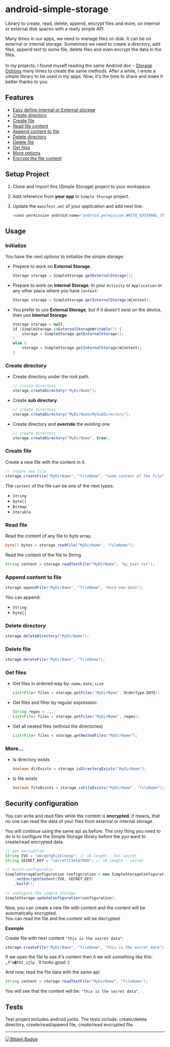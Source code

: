 android-simple-storage
======================

Library to create, read, delete, append, encrypt files and more, on internal or external disk spaces with a really simple API.

Many times in our apps, we need to manage files on disk. It can be on external or internal storage. Sometimes we need to create a directory, add files, append text to some file, delete files and even encrypt the data in the files. <br><br>
In my projects, I found myself reading the same Android doc - [Storage Options](http://developer.android.com/guide/topics/data/data-storage.html) many times to create the same methods. After a while, I wrote a simple library to be used in my apps. Now, it's the time to share and make it better thanks to you.

## Features
* [Easy define Internal or External storage](#initialize)
* [Create directory](#create-directory)
* [Create file](#create-file)
* [Read file content](#read-file)
* [Append content to file](#append-content-to-file)
* [Delete directory](#delete-directory)
* [Delete file](#delete-file)
* [Get files](#get-files)
* [More options](#more)
* [Encrypt the file content](#security-configuration)

## Setup Project

1. Clone and import this (Simple Storage) project to your workspace.

2. Add reference from **your app** to `Simple Storage` project.

3. Update the `manifest.xml` of your application and add next line:

	``` java
	<uses-permission android:name="android.permission.WRITE_EXTERNAL_STORAGE" />
	```

## Usage

### Initialize
You have the next options to initialize the simple storage:

- Prepere to work on **External Storage**.

	``` java
	Storage storage = SimpleStorage.getExternalStorage();
	```

- Prepare to work on **Internal Storage**. In your `Activity` or `Application` or any other place where you have `Context`:

	``` java
	Storage storage = SimpleStorage.getInternalStorage(mContext);
	```
    
- You prefer to use **External Storage**, but if it doesn't exist on the device, then use **Internal Storage**.

	``` java
 	Storage storage = null;
 	if (SimpleStorage.isExternalStorageWritable()) {
		storage = SimpleStorage.getExternalStorage();
	}
	else {
		storage = SimpleStorage.getInternalStorage(mContext);
	}
	```

### Create directory

- Create directory under the root path.

	``` java
	// create directory
	storage.createDirectory("MyDirName");
	```
 
- Create **sub directory**. 

	``` java
	// create directory
	storage.createDirectory("MyDirName/MySubDirectory");
	```

- Create directory and **override** the existing one. 

	``` java
	// create directory
	storage.createDirectory("MyDirName", true);
	```

### Create file
Create a new file with the content in it.
``` java
// create new file
storage.createFile("MyDirName", "fileName", "some content of the file");
```

The `content` of the file can be one of the next types:
- `String`
- `byte[]`
- `Bitmap`
- `Storable`

### Read file

Read the content of any file to byte array.
``` java
byte[] bytes = storage.readFile("MyDirName", "fileName");
```

Read the content of the file to String.
``` java
String content = storage.readTextFile("MyDirName", "my_text.txt");
```

### Append content to file
``` java
storage.appendFile("MyDirName", "fileName", "more new data");
```

You can append:
- `String`
- `byte[]`


### Delete directory
``` java
storage.deleteDirectory("MyDirName");
```

### Delete file
``` java
storage.deleteFile("MyDirName", "fileName");
```

### Get files
- Get files in ordered way by: `name`, `date`, `size`
	``` java
	List<File> files = storage.getFiles("MyDirName", OrderType.DATE);
	```

- Get files and filter by regular expression:
	``` java
	String regex = ...;
	List<File> files = storage.getFiles("MyDirName", regex);
	```

* Get all nested files (without the directories)
	``` java
	List<File> files = storage.getNestedFiles("MyDirName");
	```

### More...

* Is directory exists
	``` java
	boolean dirExists = storage.isDirectoryExists("MyDirName");
	```

* Is file exists
	``` java
	boolean fileExists = storage.isFileExists("MyDirName", "fileName");
	```

## Security configuration
You can write and read files while the content is **encrypted**. It means, that no one can read the data of your files from external or internal storage.

You will continue using the same api as before. The only thing you need to do is to configure the Simple Storage library before the you want to create/read encrypted data.

``` java
// set encryption
String IVX = "abcdefghijklmnop"; // 16 lenght - not secret
String SECRET_KEY = "secret1234567890"; // 16 lenght - secret

// build configuratio
SimpleStorageConfiguration configuration = new SimpleStorageConfiguration.Builder()
	.setEncryptContent(IVX, SECRET_KEY)
	.build();
	
// configure the simple storage
SimpleStorage.updateConfiguration(configuration);
```

Now, you can create a new file with content and the content will be automatically encrypted.<br>
You can read the file and the content will be decrypted.

**Example**

Create file with next content `"this is the secret data"`:
``` java
storage.createFile("MyDirName", "fileName", "this is the secret data");
```

If we open the file to see it's content then it we will something like this: `„f°α�ΤG†_iΐp` . It looks good :)

And now, read the file data with the same api:
``` java
String content = storage.readTextFile("MyDirName", "fileName");
```
You will see that the content will be: `"this is the secret data"`.

## Tests

Test project includes android junits. The tests include: create/delete directory, create/read/append file, create/read encrypted file. 

***

[![Bitdeli Badge](https://d2weczhvl823v0.cloudfront.net/sromku/android-simple-storage/trend.png)](https://bitdeli.com/free "Bitdeli Badge")
